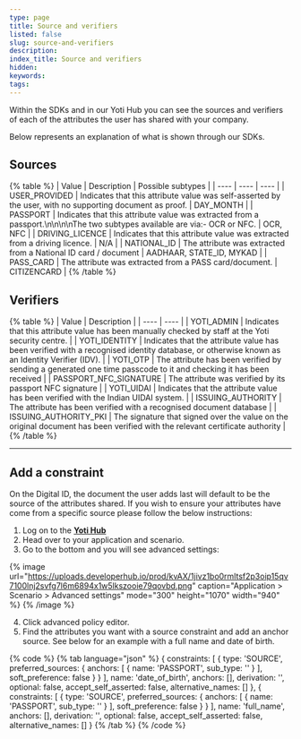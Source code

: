 ```yaml
---
type: page
title: Source and verifiers
listed: false
slug: source-and-verifiers
description: 
index_title: Source and verifiers
hidden: 
keywords: 
tags: 
---
```


Within the SDKs and in our Yoti Hub you can see the sources and verifiers of each of the attributes the user has shared with your company.

Below represents an explanation of what is shown through our SDKs.

## Sources

{% table %}
| Value | Description | Possible subtypes | 
| ---- | ---- | ---- | 
| USER_PROVIDED | Indicates that this attribute value was self-asserted by the user, with no supporting document as proof. | DAY_MONTH | 
| PASSPORT | Indicates that this attribute value was extracted from a passport.\n\n\n\nThe two subtypes available are via:- OCR or NFC. | OCR, NFC | 
| DRIVING_LICENCE | Indicates that this attribute value was extracted from a driving licence. | N/A | 
| NATIONAL_ID | The attribute was extracted from a National ID card / document | AADHAAR, STATE_ID, MYKAD | 
| PASS_CARD | The attribute was extracted from a PASS card/document. | CITIZENCARD | 
{% /table %}

## Verifiers

{% table %}
| Value | Description | 
| ---- | ---- | 
| YOTI_ADMIN | Indicates that this attribute value has been manually checked by staff at the Yoti security centre. | 
| YOTI_IDENTITY | Indicates that the attribute value has been verified with a recognised identity database, or otherwise known as an Identity Verifier (IDV). | 
| YOTI_OTP | The attribute has been verified by sending a generated one time passcode to it and checking it has been received | 
| PASSPORT_NFC_SIGNATURE | The attribute was verified by its passport NFC signature | 
| YOTI_UIDAI | Indicates that the attribute value has been verified with the Indian UIDAI system. | 
| ISSUING_AUTHORITY | The attribute has been verified with a recognised document database | 
| ISSUING_AUTHORITY_PKI | The signature that signed over the value on the original document has been verified with the relevant certificate authority | 
{% /table %}

---

## Add a constraint

On the Digital ID, the document the user adds last will default to be the source of the attributes shared. If you wish to ensure your attributes have come from a specific source please follow the below instructions:

1. Log on to the [**Yoti Hub**](https://hub.yoti.com/login)
2. Head over to your application and scenario.
3. Go to the bottom and you will see advanced settings:

{% image url="https://uploads.developerhub.io/prod/kvAX/1jivz1bo0rmltsf2p3oip15qv7100lnj2svfg7l6m6894x1w5lkszooie79qovbd.png" caption="Application &gt; Scenario &gt; Advanced settings" mode="300" height="1070" width="940" %}
{% /image %}

4. Click advanced policy editor.
5. Find the attributes you want with a source constraint and add an anchor source. See below for an example with a full name and date of birth.

{% code %}
{% tab language="json" %}
{
          constraints: [
            {
              type: 'SOURCE',
              preferred_sources: {
                anchors: [
                  {
                    name: 'PASSPORT',
                    sub_type: ''
                  }
                ],
                soft_preference: false
              }
            }
          ],
          name: 'date_of_birth',
          anchors: [],
          derivation: '',
          optional: false,
          accept_self_asserted: false,
          alternative_names: []
        },
        {
          constraints: [
            {
              type: 'SOURCE',
              preferred_sources: {
                anchors: [
                  {
                    name: 'PASSPORT',
                    sub_type: ''
                  }
                ],
                soft_preference: false
              }
            }
          ],
          name: 'full_name',
          anchors: [],
          derivation: '',
          optional: false,
          accept_self_asserted: false,
          alternative_names: []
        }
{% /tab %}
{% /code %}